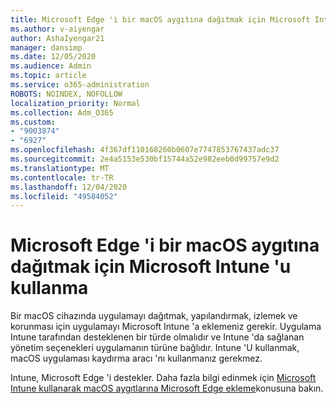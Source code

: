 ```yaml
---
title: Microsoft Edge 'i bir macOS aygıtına dağıtmak için Microsoft Intune 'u kullanma
ms.author: v-aiyengar
author: AshaIyengar21
manager: dansimp
ms.date: 12/05/2020
ms.audience: Admin
ms.topic: article
ms.service: o365-administration
ROBOTS: NOINDEX, NOFOLLOW
localization_priority: Normal
ms.collection: Adm_O365
ms.custom:
- "9003874"
- "6927"
ms.openlocfilehash: 4f367df110168260b0607e7747853767437adc37
ms.sourcegitcommit: 2e4a5153e530bf15744a52e982eeb0d99757e9d2
ms.translationtype: MT
ms.contentlocale: tr-TR
ms.lasthandoff: 12/04/2020
ms.locfileid: "49584052"
---
```

# <a name="use-microsoft-intune-to-deploy-microsoft-edge-to-a-macos-device"></a>Microsoft Edge 'i bir macOS aygıtına dağıtmak için Microsoft Intune 'u kullanma

Bir macOS cihazında uygulamayı dağıtmak, yapılandırmak, izlemek ve korunması için uygulamayı Microsoft Intune 'a eklemeniz gerekir. Uygulama Intune tarafından desteklenen bir türde olmalıdır ve Intune 'da sağlanan yönetim seçenekleri uygulamanın türüne bağlıdır. Intune 'U kullanmak, macOS uygulaması kaydırma aracı 'nı kullanmanız gerekmez.

Intune, Microsoft Edge 'i destekler. Daha fazla bilgi edinmek için [Microsoft Intune kullanarak macOS aygıtlarına Microsoft Edge ekleme](https://go.microsoft.com/fwlink/?linkid=2134949)konusuna bakın.